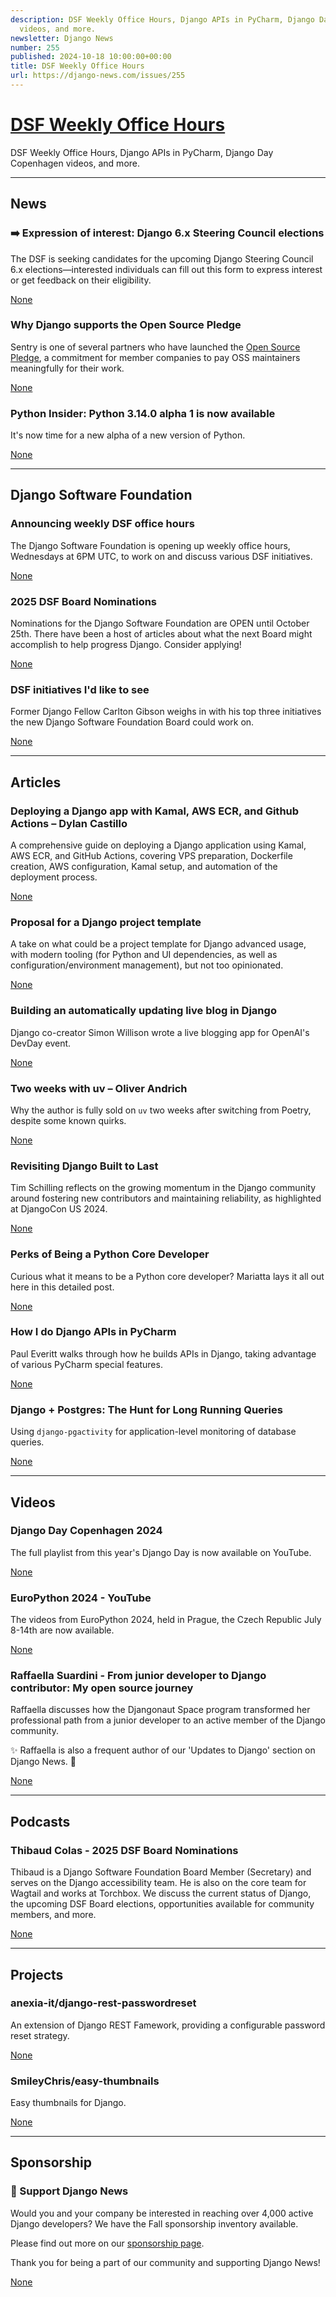 ```yaml
---
description: DSF Weekly Office Hours, Django APIs in PyCharm, Django Day Copenhagen
  videos, and more.
newsletter: Django News
number: 255
published: 2024-10-18 10:00:00+00:00
title: DSF Weekly Office Hours
url: https://django-news.com/issues/255
---
```


# [DSF Weekly Office Hours](https://django-news.com/issues/255)

DSF Weekly Office Hours, Django APIs in PyCharm, Django Day Copenhagen videos, and more.

  ----

  ## News

  ### ➡️ Expression of interest: Django 6.x Steering Council elections

  <p>The DSF is seeking candidates for the upcoming Django Steering Council 6.x elections—interested individuals can fill out this form to express interest or get feedback on their eligibility.</p>

  [None](None)

  ### Why Django supports the Open Source Pledge

  <p>Sentry is one of several partners who have launched the <a href="https://cur.at/zy6nZiu">Open Source Pledge</a>, a commitment for member companies to pay OSS maintainers meaningfully for their work.</p>

  [None](None)

  ### Python Insider: Python 3.14.0 alpha 1 is now available

  <p>It's now time for a new alpha of a new version of Python.</p>

  [None](None)

  ----

  ## Django Software Foundation

  ### Announcing weekly DSF office hours

  <p>The Django Software Foundation is opening up weekly office hours, Wednesdays at 6PM UTC, to work on and discuss various DSF initiatives.</p>

  [None](None)

  ### 2025 DSF Board Nominations

  <p>Nominations for the Django Software Foundation are OPEN until October 25th. There have been a host of articles about what the next Board might accomplish to help progress Django. Consider applying!</p>

  [None](None)

  ### DSF initiatives I'd like to see

  <p>Former Django Fellow Carlton Gibson weighs in with his top three initiatives the new Django Software Foundation Board could work on.</p>

  [None](None)

  ----

  ## Articles

  ### Deploying a Django app with Kamal, AWS ECR, and Github Actions – Dylan Castillo

  <p>A comprehensive guide on deploying a Django application using Kamal, AWS ECR, and GitHub Actions, covering VPS preparation, Dockerfile creation, AWS configuration, Kamal setup, and automation of the deployment process.</p>

  [None](None)

  ### Proposal for a Django project template

  <p>A take on what could be a project template for Django advanced usage, with modern tooling (for Python and UI dependencies, as well as configuration/environment management), but not too opinionated.</p>

  [None](None)

  ### Building an automatically updating live blog in Django

  <p>Django co-creator Simon Willison wrote a live blogging app for OpenAI's DevDay event.</p>

  [None](None)

  ### Two weeks with uv – Oliver Andrich

  <p>Why the author is fully sold on <code>uv</code> two weeks after switching from Poetry, despite some known quirks.</p>

  [None](None)

  ### Revisiting Django Built to Last

  <p>Tim Schilling reflects on the growing momentum in the Django community around fostering new contributors and maintaining reliability, as highlighted at DjangoCon US 2024.</p>

  [None](None)

  ### Perks of Being a Python Core Developer

  <p>Curious what it means to be a Python core developer? Mariatta lays it all out here in this detailed post.</p>

  [None](None)

  ### How I do Django APIs in PyCharm

  <p>Paul Everitt walks through how he builds APIs in Django, taking advantage of various PyCharm special features.</p>

  [None](None)

  ### Django + Postgres: The Hunt for Long Running Queries

  <p>Using <code>django-pgactivity</code> for application-level monitoring of database queries.</p>

  [None](None)

  ----

  ## Videos

  ### Django Day Copenhagen 2024

  <p>The full playlist from this year's Django Day is now available on YouTube.</p>

  [None](None)

  ### EuroPython 2024 - YouTube

  <p>The videos from EuroPython 2024, held in Prague, the Czech Republic July 8-14th are now available.</p>

  [None](None)

  ### Raffaella Suardini - From junior developer to Django contributor: My open source journey

  <p>Raffaella discusses how the Djangonaut Space program transformed her professional path from a junior developer to an active member of the Django community.</p>

<p>✨ Raffaella is also a frequent author of our 'Updates to Django' section on Django News. 👏</p>

  [None](None)

  ----

  ## Podcasts

  ### Thibaud Colas - 2025 DSF Board Nominations

  <p>Thibaud is a Django Software Foundation Board Member (Secretary) and serves on the Django accessibility team. He is also on the core team for Wagtail and works at Torchbox. We discuss the current status of Django, the upcoming DSF Board elections, opportunities available for community members, and more.</p>

  [None](None)

  ----

  ## Projects

  ### anexia-it/django-rest-passwordreset

  <p>An extension of Django REST Famework, providing a configurable password reset strategy.</p>

  [None](None)

  ### SmileyChris/easy-thumbnails

  <p>Easy thumbnails for Django.</p>

  [None](None)

  ----

  ## Sponsorship

  ### 🌟 Support Django News

  <p>Would you and your company be interested in reaching over 4,000 active Django developers? We have the Fall sponsorship inventory available.</p>

<p>Please find out more on our <a href="https://cur.at/UXCdr8E">sponsorship page</a>.</p>

<p>Thank you for being a part of our community and supporting Django News!</p>

  [None](None)